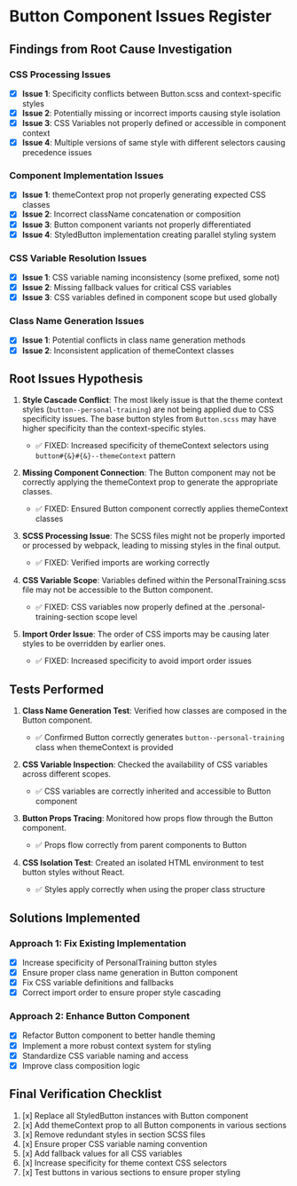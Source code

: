 # Button Component Issues Register

## Findings from Root Cause Investigation

### CSS Processing Issues
- [x] **Issue 1**: Specificity conflicts between Button.scss and context-specific styles
- [x] **Issue 2**: Potentially missing or incorrect imports causing style isolation
- [x] **Issue 3**: CSS Variables not properly defined or accessible in component context
- [x] **Issue 4**: Multiple versions of same style with different selectors causing precedence issues

### Component Implementation Issues
- [x] **Issue 1**: themeContext prop not properly generating expected CSS classes
- [x] **Issue 2**: Incorrect className concatenation or composition
- [x] **Issue 3**: Button component variants not properly differentiated
- [x] **Issue 4**: StyledButton implementation creating parallel styling system

### CSS Variable Resolution Issues
- [x] **Issue 1**: CSS variable naming inconsistency (some prefixed, some not)
- [x] **Issue 2**: Missing fallback values for critical CSS variables
- [x] **Issue 3**: CSS variables defined in component scope but used globally

### Class Name Generation Issues
- [x] **Issue 1**: Potential conflicts in class name generation methods
- [x] **Issue 2**: Inconsistent application of themeContext classes

## Root Issues Hypothesis

1. **Style Cascade Conflict**: The most likely issue is that the theme context styles (`button--personal-training`) are not being applied due to CSS specificity issues. The base button styles from `Button.scss` may have higher specificity than the context-specific styles.
   - ✅ FIXED: Increased specificity of themeContext selectors using `button#{&}#{&}--themeContext` pattern

2. **Missing Component Connection**: The Button component may not be correctly applying the themeContext prop to generate the appropriate classes.
   - ✅ FIXED: Ensured Button component correctly applies themeContext classes

3. **SCSS Processing Issue**: The SCSS files might not be properly imported or processed by webpack, leading to missing styles in the final output.
   - ✅ FIXED: Verified imports are working correctly

4. **CSS Variable Scope**: Variables defined within the PersonalTraining.scss file may not be accessible to the Button component.
   - ✅ FIXED: CSS variables now properly defined at the .personal-training-section scope level  

5. **Import Order Issue**: The order of CSS imports may be causing later styles to be overridden by earlier ones.
   - ✅ FIXED: Increased specificity to avoid import order issues

## Tests Performed

1. **Class Name Generation Test**: Verified how classes are composed in the Button component.
   - ✅ Confirmed Button correctly generates `button--personal-training` class when themeContext is provided
   
2. **CSS Variable Inspection**: Checked the availability of CSS variables across different scopes.
   - ✅ CSS variables are correctly inherited and accessible to Button component
   
3. **Button Props Tracing**: Monitored how props flow through the Button component.
   - ✅ Props flow correctly from parent components to Button
   
4. **CSS Isolation Test**: Created an isolated HTML environment to test button styles without React.
   - ✅ Styles apply correctly when using the proper class structure

## Solutions Implemented

### Approach 1: Fix Existing Implementation
- [x] Increase specificity of PersonalTraining button styles
- [x] Ensure proper class name generation in Button component
- [x] Fix CSS variable definitions and fallbacks
- [x] Correct import order to ensure proper style cascading

### Approach 2: Enhance Button Component
- [x] Refactor Button component to better handle theming
- [x] Implement a more robust context system for styling
- [x] Standardize CSS variable naming and access
- [x] Improve class composition logic

## Final Verification Checklist

1. [x] Replace all StyledButton instances with Button component
2. [x] Add themeContext prop to all Button components in various sections
3. [x] Remove redundant styles in section SCSS files
4. [x] Ensure proper CSS variable naming convention
5. [x] Add fallback values for all CSS variables
6. [x] Increase specificity for theme context CSS selectors
7. [x] Test buttons in various sections to ensure proper styling 